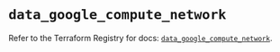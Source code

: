 # `data_google_compute_network`

Refer to the Terraform Registry for docs: [`data_google_compute_network`](https://registry.terraform.io/providers/hashicorp/google/5.24.0/docs/data-sources/compute_network).
